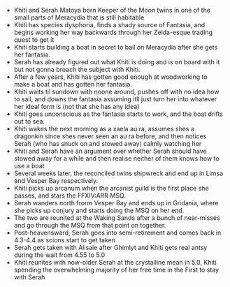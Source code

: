 - Khiti and Serah Matoya born Keeper of the Moon twins in one of the small parts of Meracydia that is still habitable
- Khiti has species dysphoria, finds a shady source of Fantasia, and begins working her way backwards through her Zelda-esque trading quest to get it
- Khiti starts building a boat in secret to bail on Meracydia after she gets her fantasia.
- Serah has already figured out what Khiti is doing and is on board with it but not gonna broach the subject with Khiti.
- After a few years, Khiti has gotten good enough at woodworking to make a boat and has gotten her fantasia.
- Khiti waits til sundown with noone around, pushes off with no idea how to sail, and downs the fantasia assuming itll just turn her into whatever her ideal form is (not that she has any idea)
- Khiti goes unconscious as the fantasia starts to work, and the boat drifts out to sea.
- Khiti wakes the next morning as a xaela au ra, assumes shes a dragonkin since shes never seen an au ra before, and then notices Serah (who has snuck on and stowed away) calmly watching her
- Khiti and Serah have an argument over whether Serah should have stowed away for a while and then realise neither of them knows how to use a boat
- Several weeks later, the reconciled twins shipwreck and end up in Limsa and Vesper Bay respectively.
- Khiti picks up arcanum when the arcanist guild is the first place she passes, and stars the FFXIV:ARR MSQ.
- Serah wanders north frorm Vesper Bay and ends up in Gridania, where she picks up conjury and starts doing the MSQ on her end.
- The two are reunited at the Waking Sands after a bunch of near-misses and go through the MSQ from that point on together.
- Post-heavensward, Serah goes into semi-retirement and comes back in 4.3-4.4 as scions start to get taken
- Serah gets taken with Alisaie after Ghimlyt and Khiti gets real antsy during the wait from 4.55 to 5.0
- Khiti reunites with now-older Serah at the crystalline mean in 5.0, Khiti spending the overwhelming majority of her free time in the First to stay with Serah